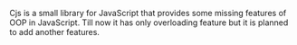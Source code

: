 Cjs is a small library for JavaScript that provides some missing features of OOP in JavaScript. Till now it has only overloading feature but it is planned to add another features.
